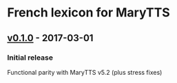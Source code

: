 French lexicon for MaryTTS
==========================

[v0.1.0] - 2017-03-01
---------------------

### Initial release

Functional parity with MaryTTS v5.2 (plus stress fixes)

[v0.1.0]: https://github.com/marytts/marytts-lexicon-fr/tree/v0.1.0
